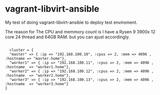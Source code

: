 # vagrant-libvirt-ansible
My test of doing vagrant-libvirt-ansible to deploy test enviroment.

The reason for The CPU and memmory count is I have a Rysen 9 3900x  12 core 24 thread and 64GB RAM.
but you can ajust accordingly.

<code>
  cluster = {
  "master" => { :ip => "192.168.100.10", :cpus => 2, :mem => 4096 , :hostname => "master.home"},
  "worker1" => { :ip => "192.168.100.11", :cpus => 2, :mem => 4096 , :hostname  => "worker1.home"},
  "worker2" => { :ip => "192.168.100.12", :cpus => 2, :mem => 4096 , :hostname  => "worker2.home"},
  "worker3" => { :ip => "192.168.100.13", :cpus => 2, :mem => 4096 , :hostname  => "worker3.home"}
}
</code>
